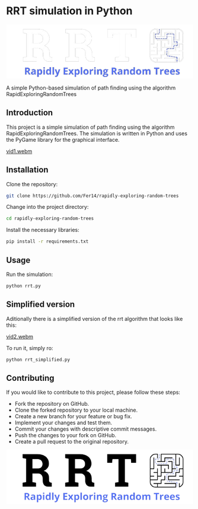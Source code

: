 # RRT simulation in Python

![logo](imgs/logo_white.png)


A simple Python-based simulation of path finding using the algorithm RapidExploringRandomTrees 


## Introduction

This project is a simple simulation of path finding using the algorithm RapidExploringRandomTrees. The simulation is written in Python and uses the PyGame library for the graphical interface.


[vid1.webm](https://github.com/Fer14/rapidly-exploring-random-trees/assets/36365106/89f08e68-edf4-46df-bb86-92d80f3b3887)



## Installation

Clone the repository:

```bash
git clone https://github.com/Fer14/rapidly-exploring-random-trees
```

Change into the project directory:

```bash
cd rapidly-exploring-random-trees
``````

Install the necessary libraries:

```bash
pip install -r requirements.txt
```


## Usage

Run the simulation:

```bash
python rrt.py
```

## Simplified version

Aditionally there is a simplified version of the rrt algorithm that looks like this:

[vid2.webm](https://github.com/Fer14/rapidly-exploring-random-trees/assets/36365106/c7ebea32-e9e1-418c-9089-3917c5a90d94)

To run it, simply ro:

```bash
python rrt_simplified.py
```


## Contributing

If you would like to contribute to this project, please follow these steps:

- Fork the repository on GitHub.
- Clone the forked repository to your local machine.
- Create a new branch for your feature or bug fix.
- Implement your changes and test them.
- Commit your changes with descriptive commit messages.
- Push the changes to your fork on GitHub.
- Create a pull request to the original repository.

![logo](imgs/logo_black.png)
